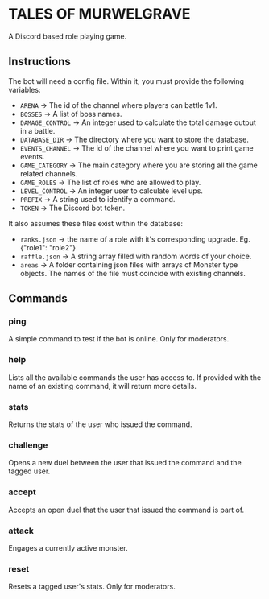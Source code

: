 # TALES OF MURWELGRAVE

A Discord based role playing game.

## Instructions

The bot will need a config file. Within it, you must provide the following variables:

-   `ARENA` -> The id of the channel where players can battle 1v1.
-   `BOSSES` -> A list of boss names.
-   `DAMAGE_CONTROL` -> An integer used to calculate the total damage output in a battle.
-   `DATABASE_DIR` -> The directory where you want to store the database.
-   `EVENTS_CHANNEL` -> The id of the channel where you want to print game events.
-   `GAME_CATEGORY` -> The main category where you are storing all the game related channels.
-   `GAME_ROLES` -> The list of roles who are allowed to play.
-   `LEVEL_CONTROL` -> An integer user to calculate level ups.
-   `PREFIX` -> A string used to identify a command.
-   `TOKEN` -> The Discord bot token.

It also assumes these files exist within the database:

-   `ranks.json` -> the name of a role with it's corresponding upgrade. Eg. {"role1": "role2"}
-   `raffle.json` -> A string array filled with random words of your choice.
-   `areas` -> A folder containing json files with arrays of Monster type objects. The names of the file must coincide with existing channels.

## Commands

### ping

A simple command to test if the bot is online. Only for moderators.

### help

Lists all the available commands the user has access to. If provided with the name of an existing command, it will return more details.

### stats

Returns the stats of the user who issued the command.

### challenge

Opens a new duel between the user that issued the command and the tagged user.

### accept

Accepts an open duel that the user that issued the command is part of.

### attack

Engages a currently active monster.

### reset

Resets a tagged user's stats. Only for moderators.
